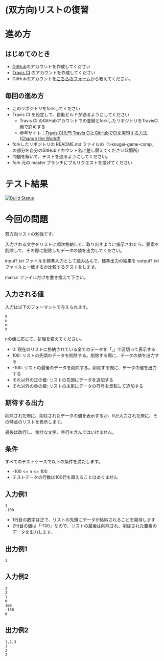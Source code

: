 # (双方向)リストの復習

# 進め方
## はじめてのとき
* [GitHub](https://github.com/)のアカウントを作成してください
* [Travis CI](https://travis-ci.org/) のアカウントを作成してください
* GitHubのアカウントを[こちらのフォーム](https://goo.gl/forms/anAdoxqPKVt8sJGZ2)から教えてください。
## 毎回の進め方
* このリポジトリをforkしてください
* Travis CI を設定して、自動ビルドが通るようにしてください
   * Travis CI のGitHubアカウントでの登録とforkしたリポジトリをTravisCI側で許可する
   * 参考サイト：[Travis CI入門 Travis CIとGitHubでCIを実現する方法(Change the World!)](http://changesworlds.com/2014/09/introduction-to-travis-ci-and-github-001/)
* forkしたリポジトリの README.md ファイルの「t-kougei-game-comp」の部分を自分のGitHubアカウント名に差し替えてください(2箇所)
* 問題を解いて、テストを通るようにしてください。
* fork 元の master ブランチにプルリクエストを投げてください

# テスト結果

[![Build Status](https://travis-ci.org/kireha/04_doubly_linked_list.svg?branch=master)](https://travis-ci.org/kireha/04_doubly_linked_list)

# 今回の問題

双方向リストの勉強です。

入力される文字をリストに順次格納して、取り出すように指示されたら、要素を削除して、その際に削除したデータの値を出力してください。

input?.txt ファイルを標準入力として読み込んで、標準出力の結果を output?.txt ファイルと一致するか比較するテストをします。

main.c ファイルだけを書き換えて下さい。

## 入力される値
入力は以下のフォーマットで与えられます。
~~~
n
n
n
n
~~~

nの値に応じて、処理を変えてください。
* 0: 現在のリストに格納されている全てのデータを「,」で区切って表示する
* 100: リストの先頭のデータを削除する。削除する際に、データの値を出力する
* -100: リストの最後のデータを削除する。削除する際に、データの値を出力する
* それ以外の正の値: リストの先頭にデータを追加する
* それ以外の負の値: リストの末尾にデータの符号を反転して追加する

## 期待する出力

削除された際に、削除されたデータの値を表示するか、0が入力された際に、その時点のリストを表示します。

最後は改行し、余計な文字、空行を含んではいけません。

## 条件
すべてのテストケースで以下の条件を満たします。
* -100 <= n <= 100
* テストデータの行数は100行を超えることはありません

## 入力例1
~~~
1
-100
~~~
* 1行目の数字は正で、リストの先頭にデータが格納されることを期待します
* 2行目の値は「-100」なので、リストの最後は削除され、削除された要素のデータを出力します。

## 出力例1
~~~
1
~~~

## 入力例2
~~~
3
2
1
0
100
-100
0
~~~

## 出力例2
~~~
1,2,3
1
3
2
~~~

